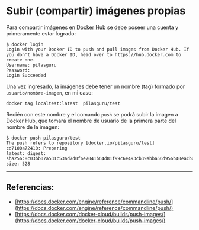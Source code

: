 # Subir (compartir) imágenes propias

Para compartir imágenes en [Docker Hub](https://hub.docker.com) se debe poseer una cuenta y primeramente estar logrado:

```
$ docker login
Login with your Docker ID to push and pull images from Docker Hub. If you don't have a Docker ID, head over to https://hub.docker.com to create one.
Username: pilasguru
Password:
Login Succeeded
```

Una vez ingresado, la imágenes debe tener un nombre (tag) formado por `usuario/nombre-imagen`, en mi caso:

```
docker tag localtest:latest  pilasguru/test
```

Recién con este nombre y el comando `push` se podrá subir la imagen a Docker Hub, que tomará el nombre de usuario de la primera parte del nombre de la imagen:

```
$ docker push pilasguru/test
The push refers to repository [docker.io/pilasguru/test]
cd7100a72410: Preparing
latest: digest: sha256:8c03bb07a531c53ad7d0f6e7041b64d81f99c6e493cb39abba56d956b40eacbc size: 528
```


---

## Referencias:

- [https://docs.docker.com/engine/reference/commandline/push/](https://docs.docker.com/engine/reference/commandline/push/)
- [https://docs.docker.com/docker-cloud/builds/push-images/](https://docs.docker.com/docker-cloud/builds/push-images/)
